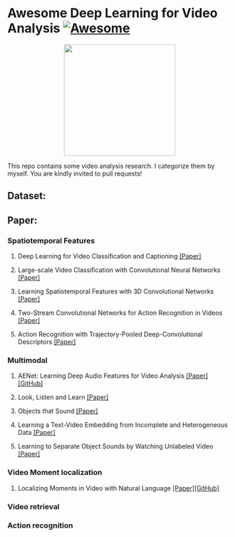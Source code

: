 # Awesome Deep Learning for Video Analysis [![Awesome](https://awesome.re/badge.svg)](https://awesome.re)

<p align="center">
  <img width="250" src="https://camo.githubusercontent.com/1131548cf666e1150ebd2a52f44776d539f06324/68747470733a2f2f63646e2e7261776769742e636f6d2f73696e647265736f726875732f617765736f6d652f6d61737465722f6d656469612f6c6f676f2e737667" "Awesome!">
</p>

This repo contains some video analysis research. I categorize them by myself. You are kindly invited to pull requests!

## Dataset:

## Paper:

### Spatiotemporal Features

1. Deep Learning for Video Classification and Captioning [[Paper]](https://arxiv.org/pdf/1609.06782.pdf)

2. Large-scale Video Classification with Convolutional Neural Networks [[Paper]](https://static.googleusercontent.com/media/research.google.com/zh-CN//pubs/archive/42455.pdf)

3. Learning Spatiotemporal Features with 3D Convolutional Networks [[Paper]](http://www.cv-foundation.org/openaccess/content_iccv_2015/papers/Tran_Learning_Spatiotemporal_Features_ICCV_2015_paper.pdf)

4. Two-Stream Convolutional Networks for Action Recognition in Videos [[Paper]](https://papers.nips.cc/paper/5353-two-stream-convolutional-networks-for-action-recognition-in-videos.pdf)

5. Action Recognition with Trajectory-Pooled Deep-Convolutional Descriptors [[Paper]](http://www.cv-foundation.org/openaccess/content_cvpr_2015/papers/Wang_Action_Recognition_With_2015_CVPR_paper.pdf)


### Multimodal

1. AENet: Learning Deep Audio Features for Video Analysis [[Paper]](https://arxiv.org/pdf/1701.00599.pdf) [[GitHub]](https://github.com/znaoya/aenet)

2. Look, Listen and Learn [[Paper]](https://arxiv.org/pdf/1705.08168.pdf)

3. Objects that Sound [[Paper]](https://arxiv.org/pdf/1712.06651)

4. Learning a Text-Video Embedding from Incomplete and Heterogeneous Data [[Paper]](https://arxiv.org/pdf/1804.02516.pdf)

5. Learning to Separate Object Sounds by Watching Unlabeled Video [[Paper]](https://arxiv.org/pdf/1804.01665.pdf)

### Video Moment localization

1. Localizing Moments in Video with Natural Language [[Paper]](https://arxiv.org/pdf/1708.01641.pdf)[[GitHub]](https://github.com/LisaAnne/LocalizingMoments)

### Video retrieval

### Action recognition
